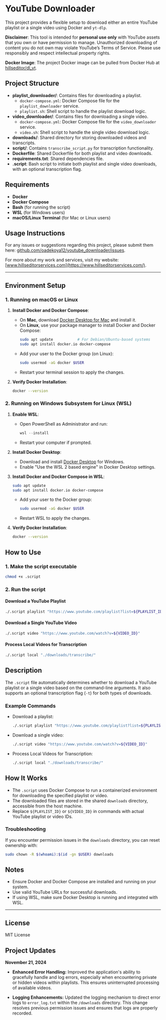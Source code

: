 
# YouTube Downloader

This project provides a flexible setup to download either an entire YouTube playlist or a single video using Docker and `yt-dlp`.

**Disclaimer**: This tool is intended for **personal use only** with YouTube assets that you own or have permission to manage. Unauthorized downloading of content you do not own may violate YouTube’s Terms of Service. Please use responsibly and respect intellectual property rights.

**Docker Image**: The project Docker image can be pulled from Docker Hub at [hillseditor/dl_yt](https://hub.docker.com/r/hillseditor/dl_yt).

## Project Structure

- **playlist_downloader/**: Contains files for downloading a playlist.
  - `docker-compose.yml`: Docker Compose file for the `playlist_downloader` service.
  - `playlist.sh`: Shell script to handle the playlist download logic.
- **video_downloader/**: Contains files for downloading a single video.
  - `docker-compose.yml`: Docker Compose file for the `video_downloader` service.
  - `video.sh`: Shell script to handle the single video download logic.
- **downloads/**: Shared directory for storing downloaded videos and transcripts.
- **script/**: Contains `transcribe_script.py` for transcription functionality.
- **Dockerfile**: Shared Dockerfile for both playlist and video downloads.
- **requirements.txt**: Shared dependencies file.
- **.script**: Bash script to initiate both playlist and single video downloads, with an optional transcription flag.

## Requirements

- **Docker**
- **Docker Compose**
- **Bash** (for running the script)
- **WSL** (for Windows users)
- **macOS/Linux Terminal** (for Mac or Linux users)

## Usage Instructions

For any issues or suggestions regarding this project, please submit them here: [github.com/oadekoya12/youtube_downloader/issues](https://github.com/oadekoya12/youtube_downloader/issues).

For more about my work and services, visit my website: [www.hillseditorservices.com](https://www.hillseditorservices.com/).

---

## Environment Setup

### 1. Running on macOS or Linux

1. **Install Docker and Docker Compose**:
   - On **Mac**, download [Docker Desktop for Mac](https://www.docker.com/products/docker-desktop) and install it.
   - On **Linux**, use your package manager to install Docker and Docker Compose:
     ```bash
     sudo apt update           # For Debian/Ubuntu-based systems
     sudo apt install docker.io docker-compose
     ```
   - Add your user to the Docker group (on Linux):
     ```bash
     sudo usermod -aG docker $USER
     ```
   - Restart your terminal session to apply the changes.

2. **Verify Docker Installation**:
   ```bash
   docker --version
   ```

### 2. Running on Windows Subsystem for Linux (WSL)

1. **Enable WSL**:
   - Open PowerShell as Administrator and run:
     ```powershell
     wsl --install
     ```
   - Restart your computer if prompted.

2. **Install Docker Desktop**:
   - Download and install [Docker Desktop](https://www.docker.com/products/docker-desktop) for Windows.
   - Enable "Use the WSL 2 based engine" in Docker Desktop settings.

3. **Install Docker and Docker Compose in WSL**:
   ```bash
   sudo apt update
   sudo apt install docker.io docker-compose
   ```
   - Add your user to the Docker group:
     ```bash
     sudo usermod -aG docker $USER
     ```
   - Restart WSL to apply the changes.

4. **Verify Docker Installation**:
   ```bash
   docker --version
   ```

## How to Use

### 1. Make the script executable
```bash
chmod +x .script
```

### 2. Run the script

#### Download a YouTube Playlist
```bash
./.script playlist "https://www.youtube.com/playlist?list=${PLAYLIST_ID}"
```

#### Download a Single YouTube Video
```bash
./.script video "https://www.youtube.com/watch?v=${VIDEO_ID}"
```

#### Process Local Videos for Transcription
```bash
./.script local "./downloads/transcribe/"
```

## Description
The `.script` file automatically determines whether to download a YouTube playlist or a single video based on the command-line arguments. It also supports an optional transcription flag (`-t`) for both types of downloads.

### Example Commands
  - Download a playlist:
    ```bash
    ./.script playlist "https://www.youtube.com/playlist?list=${PLAYLIST_ID}"
    ```
  - Download a single video:
    ```bash
    ./.script video "https://www.youtube.com/watch?v=${VIDEO_ID}"
    ```
  - Process Local Videos for Transcription:
    ```bash
    ./.script local "./downloads/transcribe/"
    ```

## How It Works

- The `.script` uses Docker Compose to run a containerized environment for downloading the specified playlist or video.
- The downloaded files are stored in the shared `downloads` directory, accessible from the host machine.
- Replace `${PLAYLIST_ID}` or `${VIDEO_ID}` in commands with actual YouTube playlist or video IDs.

### Troubleshooting

If you encounter permission issues in the `downloads` directory, you can reset ownership with:
```bash
sudo chown -R $(whoami):$(id -gn $USER) downloads
```

## Notes

- Ensure Docker and Docker Compose are installed and running on your system.
- Use valid YouTube URLs for successful downloads.
- If using WSL, make sure Docker Desktop is running and integrated with WSL.

---

## License

MIT License

## Project Updates

**November 21, 2024**

- **Enhanced Error Handling:** Improved the application's ability to gracefully handle and log errors, especially when encountering private or hidden videos within playlists. This ensures uninterrupted processing of available videos.

- **Logging Enhancements:** Updated the logging mechanism to direct error logs to `error_log.txt` within the `/downloads` directory. This change resolves previous permission issues and ensures that logs are properly recorded.

